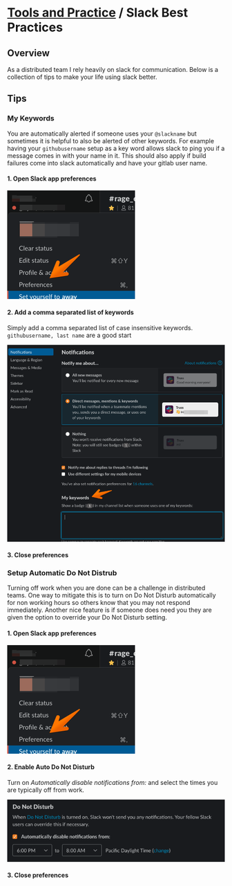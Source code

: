 # [Tools and Practice](../README.md) / Slack Best Practices

## Overview

As a distributed team I rely heavily on slack for communication. Below is a collection of tips to make your life using slack better.

## Tips

### My Keywords

You are automatically alerted if someone uses your `@slackname` but sometimes it is helpful to also be alerted of other keywords. For example having your `githubusername` setup as a key word allows slack to ping you if a message comes in with your name in it. This should also apply if build failures come into slack automatically and have your gitlab user name.

#### 1. Open Slack app preferences

  ![Slack team menu | Preferences](imgs/slack_preferences.png)

#### 2. Add a comma separated list of keywords

  Simply add a comma separated list of case insensitive keywords. `githubusername, last name` are a good start

  ![Notifications | My keywords](imgs/slack_keywords.png)

#### 3. Close preferences

### Setup Automatic Do Not Distrub

Turning off work when you are done can be a challenge in distributed teams. One way to mitigate this is to turn on Do Not Disturb automatically for non working hours so others know that you may not respond immediately. Another nice feature is if someone does need you they are given the option to override your Do Not Disturb setting.

#### 1. Open Slack app preferences

  ![Slack team menu | Preferences](imgs/slack_preferences.png)

#### 2. Enable Auto Do Not Disturb

  Turn on _Automatically disable notifications from:_ and select the times you are typically off from work.

  ![Notifications | Do Not Disturb](imgs/slack_auto_do_not_disturb.png)

#### 3. Close preferences
